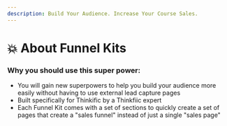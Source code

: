 ```yaml
---
description: Build Your Audience. Increase Your Course Sales.
---
```


# 💥 About Funnel Kits

### Why you should use this super power:

* You will gain new superpowers to help you build your audience more easily without having to use external lead capture pages
* Built specifically for Thinkific by a Thinkfiic expert
* Each Funnel Kit comes with a set of sections to quickly create a set of pages that create a "sales funnel" instead of just a single "sales page"



###
